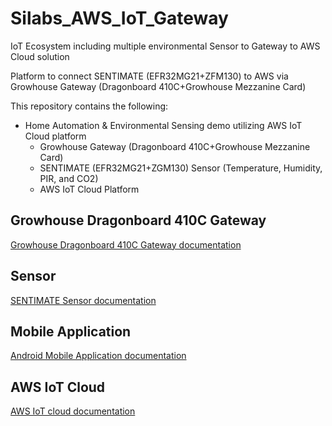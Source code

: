 # Silabs_AWS_IoT_Gateway
IoT Ecosystem including multiple environmental Sensor to Gateway to AWS Cloud solution

Platform to connect SENTIMATE (EFR32MG21+ZFM130) to AWS via Growhouse Gateway (Dragonboard 410C+Growhouse Mezzanine Card)

This repository contains the following: 

* Home Automation & Environmental Sensing demo utilizing AWS IoT Cloud platform
  * Growhouse Gateway (Dragonboard 410C+Growhouse Mezzanine Card)
  * SENTIMATE (EFR32MG21+ZGM130) Sensor (Temperature, Humidity, PIR, and CO2)
  * AWS IoT Cloud Platform

## Growhouse Dragonboard 410C Gateway

[Growhouse Dragonboard 410C Gateway documentation](./src/gateway/README.md)

## Sensor

[SENTIMATE Sensor documentation](./src/sensor/Sentimate_ZigBee/README.md)

## Mobile Application

[Android Mobile Application documentation](./src/mobile_application/README.md)

## AWS IoT Cloud

[AWS IoT cloud documentation](./src/aws_cloud/README.md)
